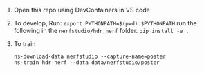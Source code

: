 1. Open this repo using DevContainers in VS code

2. To develop,
        Run:
        ```
        export PYTHONPATH=$(pwd):$PYTHONPATH
        ```
         run the following in the `nerfstudio/hdr_nerf` folder.
        ```
        pip install -e .
        ```

3. To train
    ```
    ns-download-data nerfstudio --capture-name=poster
    ns-train hdr-nerf --data data/nerfstudio/poster
    ```

